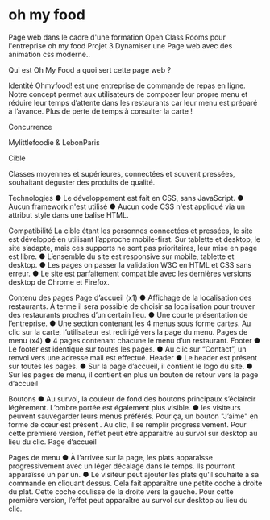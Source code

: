 # oh my food

Page web dans le cadre d'une formation Open Class Rooms pour l'entreprise oh my food Projet 3 Dynamiser une Page web avec des animation css moderne..

Qui est Oh My Food a quoi sert cette page web ?

Identité
Ohmyfood! est une entreprise de commande de repas en ligne. Notre concept permet aux
utilisateurs de composer leur propre menu et réduire leur temps d’attente dans les
restaurants car leur menu est préparé à l’avance. Plus de perte de temps à consulter la carte
!

Concurrence

Mylittlefoodie & LebonParis

Cible

Classes moyennes et supérieures, connectées et souvent pressées, souhaitant déguster des
produits de qualité.

Technologies
● Le développement est fait en CSS, sans JavaScript.
● Aucun framework n'est utilisé
● Aucun code CSS n'est appliqué via un attribut style dans une balise HTML.

Compatibilité
La cible étant les personnes connectées et pressées, le site est développé en utilisant
l’approche mobile-first.
Sur tablette et desktop, le site s’adapte, mais ces supports ne sont pas prioritaires,
leur mise en page est libre.
● L’ensemble du site est responsive sur mobile, tablette et desktop.
● Les pages on passer la validation W3C en HTML et CSS sans erreur.
● Le site est parfaitement compatible avec les dernières versions desktop de
Chrome et Firefox.

 Contenu des pages
Page d’accueil (x1)
● Affichage de la localisation des restaurants. À terme il sera possible de choisir sa
localisation pour trouver des restaurants proches d’un certain lieu.
● Une courte présentation de l’entreprise.
● Une section contenant les 4 menus sous forme cartes. Au clic sur la carte,
l’utilisateur est redirigé vers la page du menu.
Pages de menu (x4)
● 4 pages contenant chacune le menu d’un restaurant.
Footer
● Le footer est identique sur toutes les pages.
● Au clic sur “Contact”, un renvoi vers une adresse mail est effectué.
Header
● Le header est présent sur toutes les pages.
● Sur la page d’accueil, il contient le logo du site.
● Sur les pages de menu, il contient en plus un bouton de retour vers la page d’accueil

Boutons
● Au survol, la couleur de fond des boutons principaux  s’éclaircir légèrement.
L’ombre portée est également  plus visible.
● les visiteurs peuvent sauvegarder leurs menus préférés. Pour ça, un
bouton "J’aime" en forme de cœur est présent . Au clic, il  se
remplir progressivement. Pour cette première version, l’effet peut être apparaître au
survol sur desktop au lieu du clic.
Page d’accueil

Pages de menu
● À l’arrivée sur la page, les plats  apparaîsse progressivement avec un léger
décalage dans le temps. Ils pourront apparaîsse  un par un.
● Le visiteur peut ajouter les plats qu'il souhaite à sa commande en cliquant dessus.
Cela fait apparaître une petite coche à droite du plat. Cette coche  coulisse de
la droite vers la gauche. Pour cette première version, l’effet peut apparaître au survol
sur desktop au lieu du clic. 